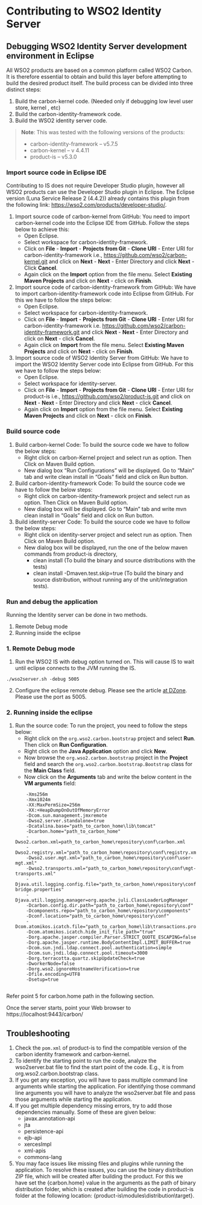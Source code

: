 # Contributing to WSO2 Identity Server

## Debugging WSO2 Identity Server development environment in Eclipse

All WSO2 products are based on a common platform called WSO2 Carbon. It is therefore essential to obtain and build this layer before attempting to build the desired product itself. The build process can be divided into three distinct steps:

1.	Build the carbon-kernel code. (Needed only if debugging low level user store, kernel , etc)
2.	Build the carbon-identity-framework code.
3.	Build the WSO2 identity server code.

> **Note**: This was tested with the following versions of the products:
>  * carbon-identity-framework – v5.7.5
>  * carbon-kernel – v 4.4.11
>  * product-is – v5.3.0

###	Import source code in Eclipse IDE

Contributing to IS does not require Developer Studio plugin, however all WSO2 products can use the Developer Studio plugin in Eclipse. The Eclipse version (Luna Service Release 2 (4.4.2)) already contains this plugin from the following link: https://wso2.com/products/developer-studio/.

1. Import source code of carbon-kernel from GitHub: You need to import carbon-kernel code into the Eclipse IDE from GitHub. Follow the steps below to achieve this:
   *	Open Eclipse.
   *	Select workspace for carbon-identity-framework.
   *	Click on **File** - **Import** - **Projects from Git** - **Clone URI** - Enter URI for carbon-identity-framework i.e., https://github.com/wso2/carbon-kernel.git and click on **Next** - **Next** - Enter Directory and click **Next** - Click **Cancel**.
   *	Again click on the **Import** option from the file menu. Select **Existing Maven Projects** and click on **Next** - click on **Finish**.
2. Import source code of carbon-identity-framework from GitHub: We have to import carbon-identity-framework code into Eclipse from GitHub. For this we have to follow the steps below:
   *	Open Eclipse.
   *	Select workspace for carbon-identity-framework.
   *	Click on **File** - **Import** - **Projects from Git** - **Clone URI** - Enter URI for carbon-identity-framework i.e. https://github.com/wso2/carbon-identity-framework.git and click **Next** - **Next** - Enter Directory and click on **Next** - click **Cancel**.
   *	Again click on **Import** from the file menu. Select **Existing Maven Projects** and click on **Next** - click on **Finish**.
3. Import source code of WSO2 Identity Server from GitHub: We have to import the WSO2 Identity Server code into Eclipse from GitHub. For this we have to follow the steps below:
   *	Open Eclipse.
   *	Select workspace for identity-server.
   *	Click on **File** - **Import** - **Projects from Git** - **Clone URI** - Enter URI for product-is i.e., https://github.com/wso2/product-is.git and click on **Next** - **Next** - Enter Directory and click **Next** - click **Cancel**.
   *	Again click on **Import** option from the file menu. Select **Existing Maven Projects** and click on **Next** - click on **Finish**.

###	Build source code

1. Build carbon-kernel Code: To build the source code we have to follow the below steps:
   *	Right click on carbon-Kernel project and select run as option. Then Click on Maven Build option.
   *	New dialog box “Run Configurations” will be displayed. Go to “Main” tab and write clean install in “Goals” field and click on Run button.
2. Build carbon-identity-framework Code: To build the source code we have to follow the below steps:
   *	Right click on carbon-identity-framework project and select run as option. Then Click on Maven Build option.
   *	New dialog box will be displayed. Go to “Main” tab and write mvn clean install in “Goals” field and click on Run button.
3. Build identity-server Code: To build the source code we have to follow the below steps:
   *	Right click on identity-server project and select run as option. Then Click on Maven Build option.
   *	New dialog box will be displayed, run the one of the below maven commands from product-is directory,
        * clean install (To build the binary and source distributions with the tests)
        * clean install -Dmaven.test.skip=true (To build the binary and source distribution, without running any of the unit/integration tests).

###	Run and debug the application
Running the Identity server can be done in two methods.
1. Remote Debug mode
2. Running inside the eclipse

### 1.  Remote Debug mode
1. Run the WSO2 IS with debug option turned on. This will cause IS to wait until eclipse connects to the JVM running the IS.
```
./wso2server.sh -debug 5005
```
2. Configure the eclipse remote debug. Please see the article [at DZone](https://dzone.com/articles/how-debug-remote-java-applicat). Please use the port as 5005.



### 2.  Running inside the eclipse
1. Run the source code: To run the project, you need to follow the steps below:
   *	Right click on the `org.wso2.carbon.bootstrap` project and select **Run**. Then click on **Run Configuration**.
   *	Right click on the **Java Application** option and click **New**.
   *	Now browse the `org.wso2.carbon.bootstrap` project in the **Project** field and search the `org.wso2.carbon.bootstrap.Bootstrap` class for the **Main Class** field.
   *	Now click on the **Arguments** tab and write the below content in the **VM arguments** field:
      ```
          -Xms256m
          -Xmx1024m
          -XX:MaxPermSize=256m
          -XX:+HeapDumpOnOutOfMemoryError
          -Dcom.sun.management.jmxremote
          -Dwso2.server.standalone=true
          -Dcatalina.base="path_to_carbon_home\lib\tomcat"
          -Dcarbon.home="path_to_carbon_home"
          -Dwso2.carbon.xml=path_to_carbon_home\repository\conf\carbon.xml
          -Dwso2.registry.xml="path_to_carbon_home\repository\conf\registry.xml"
          -Dwso2.user.mgt.xml="path_to_carbon_home\repository\conf\user-mgt.xml"
          -Dwso2.transports.xml="path_to_carbon_home\repository\conf\mgt-transports.xml"
          -Djava.util.logging.config.file="path_to_carbon_home\repository\conf\etc\logging-bridge.properties"
          -Djava.util.logging.manager=org.apache.juli.ClassLoaderLogManager
          -Dcarbon.config.dir.path="path_to_carbon_home\repository\conf"
          -Dcomponents.repo="path_to_carbon_home\repository\components"
          -Dconf.location="path_to_carbon_home\repository\conf"
          -Dcom.atomikos.icatch.file="path_to_carbon_home\lib\transactions.properties"
          -Dcom.atomikos.icatch.hide_init_file_path="true"
          -Dorg.apache.jasper.compiler.Parser.STRICT_QUOTE_ESCAPING=false
          -Dorg.apache.jasper.runtime.BodyContentImpl.LIMIT_BUFFER=true
          -Dcom.sun.jndi.ldap.connect.pool.authentication=simple
          -Dcom.sun.jndi.ldap.connect.pool.timeout=3000
          -Dorg.terracotta.quartz.skipUpdateCheck=true
          -DworkerNode=false
          -Dorg.wso2.ignoreHostnameVerification=true
          -Dfile.encoding=UTF8
          -Dsetup=true
          
      ```

Refer point 5 for carbon.home path in the following section.

Once the server starts, point your Web browser to https://localhost:9443/carbon/

##	Troubleshooting

1. Check the `pom.xml` of product-is to find the compatible version of the carbon identity framework and carbon-kernel.
2. To identify the starting point to run the code, analyze the wso2server.bat file to find the start point of the code. E.g., it is from org.wso2.carbon.bootstrap class.
3. If you get any exception, you will have to pass multiple command line arguments while starting the application. For identifying those command line arguments you will have to analyze the wso2server.bat file and pass those arguments while starting the application.
4. If you get multiple dependency missing errors, try to add those dependencies manually. Some of these are given below:
   *	javax.annotation-api
   *	jta
   *	persistence-api
   *	ejb-api
   *	xercesImpl
   *	xml-apis
   *	commons-lang
5. You may face issues like missing files and plugins while running the application. To resolve these issues, you can use the binary distribution ZIP file, which will be created after building the product. For this we have set the {carbon.home} value in the arguments as the path of binary distribution folder, which is created after building the code in product-is folder at the following location: {product-is\modules\distribution\target}.
